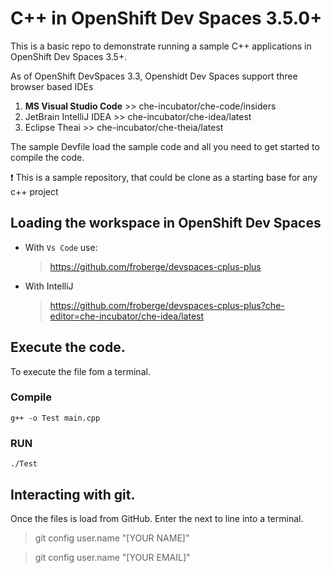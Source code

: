 # C++ in OpenShift Dev Spaces 3.5.0+

This is a basic repo to demonstrate running a sample C++ applications in OpenShift Dev Spaces 3.5+.

As of OpenShift DevSpaces 3.3, Openshidt Dev Spaces support three browser based IDEs
1. __MS Visual Studio Code__ >> che-incubator/che-code/insiders
1. JetBrain IntelliJ IDEA >>  che-incubator/che-idea/latest
1. Eclipse Theai >> che-incubator/che-theia/latest


The sample Devfile load the sample code and all you need to get started to compile the code.

:exclamation: This is a sample repository, that could be clone as a starting base for any c++ project


## Loading the workspace in OpenShift Dev Spaces

* With `Vs Code` use:
    > https://github.com/froberge/devspaces-cplus-plus

* With IntelliJ
    > https://github.com/froberge/devspaces-cplus-plus?che-editor=che-incubator/che-idea/latest

## Execute the code.

To execute the file fom a terminal.

### Compile
```
g++ -o Test main.cpp
```

### RUN

```
./Test
```

## Interacting with git.

Once the files is load from GitHub. Enter the next to line into a terminal.

> git config  user.name "[YOUR NAME]"

> git config  user.name "[YOUR EMAIL]"
